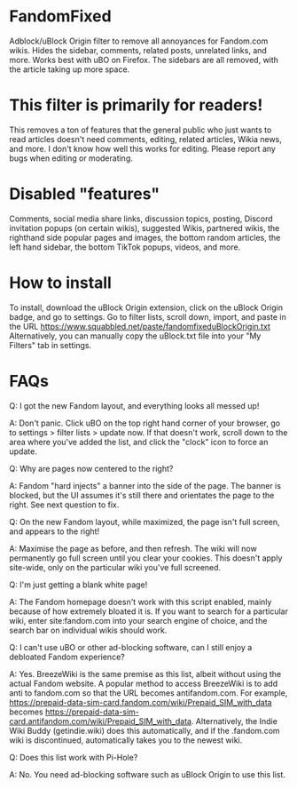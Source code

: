 # FandomFixed
Adblock/uBlock Origin filter to remove all annoyances for Fandom.com wikis. Hides the sidebar, comments, related posts, unrelated links, and more. Works best with uBO on Firefox.
The sidebars are all removed, with the article taking up more space.

# This filter is primarily for readers!
This removes a ton of features that the general public who just wants to read articles doesn't need comments, editing, related articles, Wikia news, and more. I don't know how well this works for editing. Please report any bugs when editing or moderating.

# Disabled "features"
Comments, social media share links, discussion topics, posting, Discord invitation popups (on certain wikis), suggested Wikis, partnered wikis, the righthand side popular pages and images, the bottom random articles, the left hand sidebar, the bottom TikTok popups, videos, and more.

# How to install
To install, download the uBlock Origin extension, click on the uBlock Origin badge, and go to settings. Go to filter lists, scroll down, import, and paste in the URL https://www.squabbled.net/paste/fandomfixeduBlockOrigin.txt
Alternatively, you can manually copy the uBlock.txt file into your "My Filters" tab in settings.

# FAQs
Q: I got the new Fandom layout, and everything looks all messed up! 

A: Don't panic. Click uBO on the top right hand corner of your browser, go to settings > filter lists > update now. If that doesn't work, scroll down to the area where you've added the list, and click the "clock" icon to force an update.

Q: Why are pages now centered to the right?

A: Fandom "hard injects" a banner into the side of the page. The banner is blocked, but the UI assumes it's still there and orientates the page to the right. See next question to fix.

Q: On the new Fandom layout, while maximized, the page isn't full screen, and appears to the right!

A: Maximise the page as before, and then refresh. The wiki will now permanently go full screen until you clear your cookies. This doesn't apply site-wide, only on the particular wiki you've full screened.

Q: I'm just getting a blank white page!

A: The Fandom homepage doesn't work with this script enabled, mainly because of how extremely bloated it is. If you want to search for a particular wiki, enter site:fandom.com into your search engine of choice, and the search bar on individual wikis should work.

Q: I can't use uBO or other ad-blocking software, can I still enjoy a debloated Fandom experience?

A: Yes. BreezeWiki is the same premise as this list, albeit without using the actual Fandom website. A popular method to access BreezeWiki is to add anti to fandom.com so that the URL becomes antifandom.com. For example, https://prepaid-data-sim-card.fandom.com/wiki/Prepaid_SIM_with_data becomes https://prepaid-data-sim-card.antifandom.com/wiki/Prepaid_SIM_with_data. Alternatively, the Indie Wiki Buddy (getindie.wiki) does this automatically, and if the .fandom.com wiki is discontinued, automatically takes you to the newest wiki.

Q: Does this list work with Pi-Hole?

A: No. You need ad-blocking software such as uBlock Origin to use this list.
